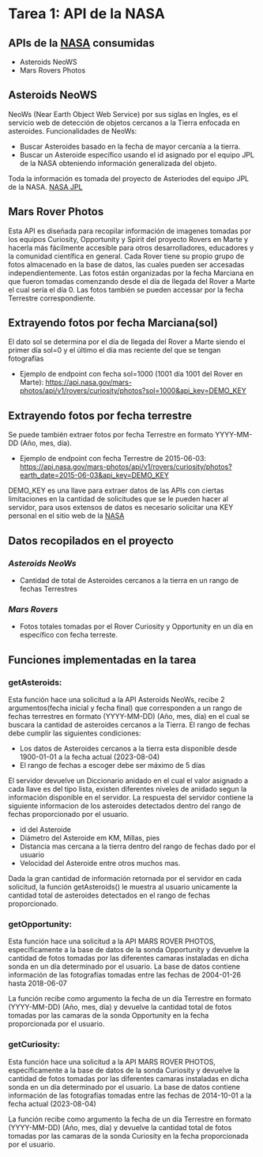 # Tarea 1: API de la NASA 
##  APIs de la [NASA](https://api.nasa.gov/?ref=apispublicas.com#CAD) consumidas
- Asteroids NeoWS
- Mars Rovers Photos

## Asteroids NeoWS
NeoWs (Near Earth Object Web Service) por sus siglas en Ingles, es el servicio web de detección de objetos cercanos a la Tierra enfocada en asteroides.
Funcionalidades de NeoWs:
- Buscar Asteroides basado en la fecha de mayor cercanía a la tierra.
- Buscar un Asteroide específico usando el id asignado por el equipo JPL de la NASA obteniendo información generalizada del objeto.

Toda la información es tomada del proyecto de Asteriodes del equipo JPL de la NASA. [NASA JPL](http://neo.jpl.nasa.gov/)

## Mars Rover Photos
Esta API es diseñada para recopilar información de imagenes tomadas por los equipos Curiosity, Opportunity y Spirit del proyecto Rovers en Marte y hacerla más fácilmente accesible para otros desarrolladores, educadores y la comunidad científica en general.
Cada Rover tiene su propio grupo de fotos almacenado en la base de datos, las cuales pueden ser accesadas independientemente. Las fotos están organizadas por la fecha Marciana en que fueron tomadas comenzando desde el día de llegada del Rover a Marte el cual sería el día 0.
Las fotos también se pueden accessar por la fecha Terrestre correspondiente.

## Extrayendo fotos por fecha Marciana(sol)
El dato sol se determina por el día de llegada del Rover a Marte siendo el primer día sol=0 y el último el día mas reciente del que se tengan fotografías 
- Ejemplo de endpoint con fecha sol=1000 (1001 día 1001 del Rover en Marte): 
https://api.nasa.gov/mars-photos/api/v1/rovers/curiosity/photos?sol=1000&api_key=DEMO_KEY

## Extrayendo fotos por fecha terrestre
Se puede también extraer fotos por fecha Terrestre en formato YYYY-MM-DD (Año, mes, día).
- Ejemplo de endpoint con fecha Terrestre de 2015-06-03: 
https://api.nasa.gov/mars-photos/api/v1/rovers/curiosity/photos?earth_date=2015-06-03&api_key=DEMO_KEY

DEMO_KEY es una llave para extraer datos de las APIs con ciertas limitaciones en la cantidad de solicitudes que se le pueden hacer al servidor, para usos extensos de datos es necesario solicitar una KEY personal en el sitio web de la [NASA](https://api.nasa.gov/?ref=apispublicas.com#CAD)


## Datos recopilados en el proyecto
### *Asteroids NeoWs*
- Cantidad de total de Asteroides cercanos a la tierra en un rango de fechas Terrestres

### *Mars Rovers*
- Fotos totales tomadas por el Rover Curiosity y Opportunity en un día en específico con fecha terreste.

## Funciones implementadas en la tarea
### getAsteroids:
Esta función hace una solicitud a la API Asteroids NeoWs, recibe 2 argumentos(fecha inicial y fecha final) que corresponden a un rango de fechas terrestres en formato (YYYY-MM-DD) (Año, mes, día) en el cual se buscara la cantidad de asteroides cercanos a la Tierra.
El rango de fechas debe cumplir las siguientes condiciones:
- Los datos de Asteroides cercanos a la tierra esta disponible desde 1900-01-01 a la fecha actual (2023-08-04)
- El rango de fechas a escoger debe ser máximo de 5 días

El servidor devuelve un Diccionario anidado en el cual el valor asignado a cada llave es del tipo lista, existen diferentes niveles de anidado segun la información disponible en el servidor.
La respuesta del servidor contiene la siguiente informacion de los asteroides detectados dentro del rango de fechas proporcionado por el usuario.
- id del Asteroide
- Diámetro del Asteroide em KM, Millas, pies
- Distancia mas cercana a la tierra dentro del rango de fechas dado por el usuario
- Velocidad del Asteroide entre otros muchos mas.

Dada la gran cantidad de información retornada por el servidor en cada solicitud, la función getAsteroids() le muestra al usuario unicamente la cantidad total de asteroides detectados en el rango de fechas proporcionado.

### getOpportunity:
Esta función hace una solicitud a la API MARS ROVER PHOTOS, específicamente a la base de datos de la sonda Opportunity y devuelve la cantidad de fotos tomadas por las diferentes camaras instaladas en dicha sonda en un día determinado por el usuario.
La base de datos contiene información de las fotografías tomadas entre las fechas de 2004-01-26 hasta 2018-06-07

La función recibe como argumento la fecha de un día Terrestre en formato (YYYY-MM-DD) (Año, mes, día) y devuelve la cantidad total de fotos tomadas por las camaras de la sonda Opportunity en la fecha proporcionada por el usuario.

### getCuriosity:
Esta función hace una solicitud a la API MARS ROVER PHOTOS, específicamente a la base de datos de la sonda Curiosity y devuelve la cantidad de fotos tomadas por las diferentes camaras instaladas en dicha sonda en un día determinado por el usuario.
La base de datos contiene información de las fotografías tomadas entre las fechas de 2014-10-01 a la fecha actual (2023-08-04)

La función recibe como argumento la fecha de un día Terrestre en formato (YYYY-MM-DD) (Año, mes, día) y devuelve la cantidad total de fotos tomadas por las camaras de la sonda Curiosity en la fecha proporcionada por el usuario.

